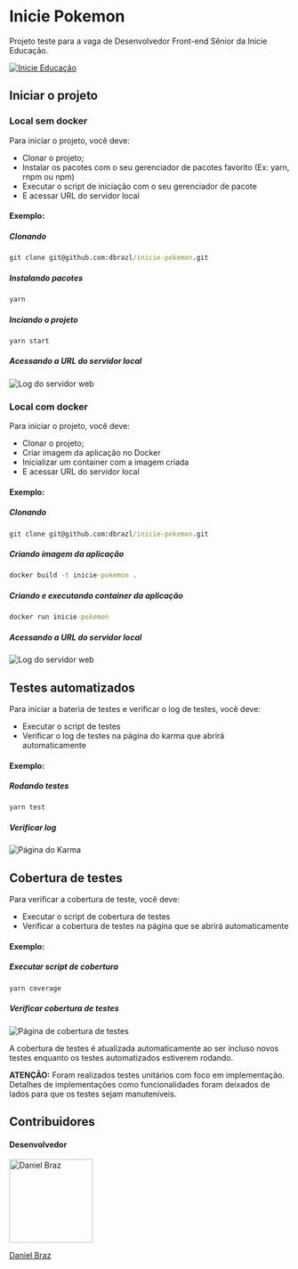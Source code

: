 # Inicie Pokemon

Projeto teste para a vaga de Desenvolvedor Front-end Sênior da Inicie Educação.

[![Inicie Educação](https://inicie.digital/wp-content/uploads/2022/02/Group-1699-1.png)](https://inicie.digital/sobre-nos/)

## Iniciar o projeto

### Local sem docker

Para iniciar o projeto, você deve:

- Clonar o projeto;
- Instalar os pacotes com o seu gerenciador de pacotes favorito (Ex: yarn, rnpm ou npm)
- Executar o script de iniciação com o seu gerenciador de pacote
- E acessar URL do servidor local

#### Exemplo:

##### Clonando

```cmd 
git clone git@github.com:dbrazl/inicie-pokemon.git
```

##### Instalando pacotes

```cmd
yarn
```

##### Inciando o projeto

```cmd
yarn start
```

##### Acessando a URL do servidor local

![Log do servidor web](https://github.com/dbrazl/inicie-pokemon/assets/52254578/800abcbc-f390-416f-b8cd-2560f54b463f)

### Local com docker

Para iniciar o projeto, você deve:

- Clonar o projeto;
- Criar imagem da aplicação no Docker
- Inicializar um container com a imagem criada
- E acessar URL do servidor local

#### Exemplo:

##### Clonando

```cmd 
git clone git@github.com:dbrazl/inicie-pokemon.git
```

##### Criando imagem da aplicação

```cmd
docker build -t inicie-pokemon .
```

##### Criando e executando container da aplicação

```cmd
docker run inicie-pokemon
```

##### Acessando a URL do servidor local

![Log do servidor web](https://github.com/dbrazl/inicie-pokemon/assets/52254578/962a3a4f-cfaa-4323-95ec-009d88163898)


## Testes automatizados

Para iniciar a bateria de testes e verificar o log de testes, você deve:

- Executar o script de testes
- Verificar o log de testes na página do karma que abrirá automaticamente

#### Exemplo:

##### Rodando testes

```cmd 
yarn test
```

##### Verificar log

![Página do Karma](https://github.com/dbrazl/inicie-pokemon/assets/52254578/5f28adc8-1091-4866-ade7-5bd101140965)

## Cobertura de testes

Para verificar a cobertura de teste, você deve:

- Executar o script de cobertura de testes
- Verificar a cobertura de testes na página que se abrirá automaticamente

#### Exemplo:

##### Executar script de cobertura

```cmd 
yarn coverage
```

##### Verificar cobertura de testes

![Página de cobertura de testes](https://github.com/dbrazl/inicie-pokemon/assets/52254578/8d165930-7bbd-4e86-8eb0-3a1f2917b9bc)

A cobertura de testes é atualizada automaticamente ao ser incluso novos testes enquanto os testes automatizados estiverem rodando.

**ATENÇÃO:** Foram realizados testes unitários com foco em implementação. Detalhes de implementações como funcionalidades foram deixados de lados para que os testes sejam manuteníveis.

## Contribuidores

#### Desenvolvedor
<a href="https://github.com/dbrazl" style="text-decoration: none; display:  color: black;">
  <img src="https://github.com/dbrazl.png" width="150px" height="150px" alt="Daniel Braz" />
</a>

[Daniel Braz](https://github.com/dbrazl)

